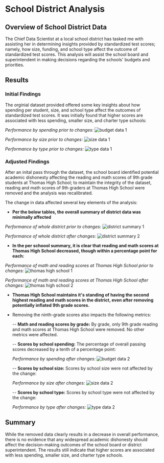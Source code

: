 # School District Analysis

## Overview of School District Data

The Chief Data Scientist at a local school district has tasked me with assisting her in determining insights provided by standardized test scores; namely, how size, funding, and school type affect the outcome of standardized test scores. This analysis will assist the school board and superintendent in making decisions regarding the schools' budgets and priorities.

## Results

### Initial Findings
The orginial dataset provided offered some key insights about how spending per student, size, and school type affect the outcomes of standardized test scores. It was initially found that higher scores are associated with less spending, smaller size, and charter type schools:

*Performance by spending prior to changes:*
![budget data 1](https://user-images.githubusercontent.com/94264643/149648018-2f070975-c62b-470b-85e5-4ea1341419e7.png)

*Performance by size prior to changes:*
![size data 1](https://user-images.githubusercontent.com/94264643/149648020-54673b98-d2e6-418b-a99a-8787f65fbd5b.png)

*Performance by type prior to changes:*
![type data 1](https://user-images.githubusercontent.com/94264643/149648026-a53d9e0b-de72-47e7-8890-e2b39d6796e0.png)

### Adjusted Findings
After an inital pass through the dataset, the school board identified potential academic dishonesty affecting the reading and math scores of 9th grade students at Thomas High School; to maintain the integrity of the dataset, reading and math scores of 9th graders at Thomas High School were removed and the analysis was recalibrated.

The change in data affected several key elements of the analysis:

- **Per the below tables, the overall summary of district data was minimally affected**

*Performance of whole district prior to changes:*
![district summary 1](https://user-images.githubusercontent.com/94264643/149649474-a310bfb4-c2f1-4edb-bd88-0028d8921106.png)

*Performance of whole district after changes:*
![district summary 2](https://user-images.githubusercontent.com/94264643/149648124-506ce538-e219-44e6-a55b-ddc9a7028623.png)


- **In the per schoool summary, it is clear that reading and math scores at Thomas High School decreased, though within a percentage point for each:**

*Performance of math and reading scores at Thomas High School prior to changes:*
![thomas high school 1](https://user-images.githubusercontent.com/94264643/149648360-aea2be36-69dd-4a95-8bea-d65d8c93b5d4.png)

*Performance of math and reading scores at Thomas High School after changes:*
![thomas high school 2](https://user-images.githubusercontent.com/94264643/149648363-32df7ee8-5ba9-42ba-b2fc-0bb64be5c2ce.png)


- **Thomas High School maintains it's standing of having the second highest reading and math scores in the district, even after removing potentially inflated 9th grade scores.**


- Removing the ninth-grade scores also impacts the following metrics:

  -- **Math and reading scores by grade:** By grade, only 9th grade reading and math scores at Thomas High School were removed. No other metrics were affected.

  -- **Scores by school spending:** The percentage of overall passing scores decreased by a tenth of a percentage point:
  
  *Performance by spending after changes:*
  ![budget data 2](https://user-images.githubusercontent.com/94264643/149648677-3fe12019-d76d-4fc9-8cb4-ac56f9b462e9.png)

  -- **Scores by school size:** Scores by school size were not affected by the change:
  
  *Performance by size after changes:*
  ![size data 2](https://user-images.githubusercontent.com/94264643/149648756-4c13982d-fc5e-4620-a7b0-9774ff300e52.png)

  -- **Scores by school type:** Scores by school type were not affected by the change:
  
  *Performance by type after changes:*
  ![type data 2](https://user-images.githubusercontent.com/94264643/149648796-996bf226-a2df-42a1-94d5-dca99a378673.png)

## Summary

While the removed data clearly results in a decrease in overall performance, there is no evidence that any widespread academic dishonesty should affect the decision-making outcomes of the school board or district superintendent. The results still indicate that higher scores are associated with less spending, smaller size, and charter type schools.
